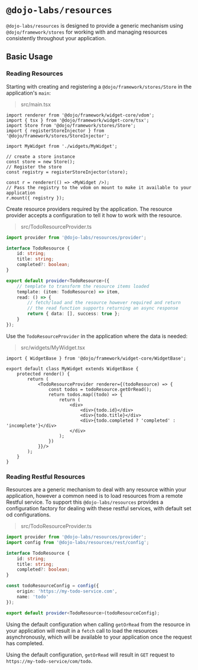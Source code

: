 # `@dojo-labs/resources`

`@dojo-labs/resources` is designed to provide a generic mechanism using `@dojo/framework/stores` for working with and managing resources consistently throughout your application.

## Basic Usage

### Reading Resources

Starting with creating and registering a `@dojo/framework/stores/Store` in the application's `main`:

> src/main.tsx
```tsx
import renderer from '@dojo/framework/widget-core/vdom';
import { tsx } from '@dojo/framework/widget-core/tsx';
import Store from '@dojo/framework/stores/Store';
import { registerStoreInjector } from '@dojo/framework/stores/StoreInjector';

import MyWidget from './widgets/MyWidget';

// create a store instance
const store = new Store();
// Register the store
const registry = registerStoreInjector(store);

const r = renderer(() => <MyWidget />);
// Pass the registry to the vdom on mount to make it available to your application
r.mount({ registry });
```

Create resource providers required by the application. The resource provider accepts a configuration to tell it how to work with the resource.

> src/TodoResourceProvider.ts
```ts
import provider from '@dojo-labs/resources/provider';

interface TodoResource {
	id: string;
	title: string;
	completed?: boolean;
}

export default provider<TodoResource>({
	// template to transform the resource items loaded
	template: (item: TodoResource) => item,
	read: () => {
		// fetch/load and the resource however required and return
		// the read function supports returning an async response
		return { data: [], success: true };
	}
});
```

Use the `TodoResourceProvider` in the application where the data is needed:

> src/widgets/MyWidget.tsx
```tsx
import { WidgetBase } from '@dojo/framework/widget-core/WidgetBase';

export default class MyWidget extends WidgetBase {
	protected render() {
		return (
			<TodoResourceProvider renderer={(todoResource) => {
				const todos = todoResource.getOrRead();
				return todos.map((todo) => {
					return (
						<div>
							<div>{todo.id}</div>
							<div>{todo.title}</div>
							<div>{todo.completed ? 'completed' : 'incomplete'}</div>
						</div>
					);
				})
			}}/>
		);
	}
}
```

### Reading Restful Resources

Resources are a generic mechanism to deal with any resource within your application, however a common need is to load resources from a remote Restful service. To support this `@dojo-labs/resources` provides a configuration factory for dealing with these restful services, with default set od configurations.


> src/TodoResourceProvider.ts
```ts
import provider from '@dojo-labs/resources/provider';
import config from '@dojo-labs/resources/rest/config';

interface TodoResource {
	id: string;
	title: string;
	completed?: boolean;
}

const todoResourceConfig = config({
	origin: 'https://my-todo-service.com',
	name: 'todo'
});

export default provider<TodoResource>(todoResourceConfig);
```

Using the default configuration when calling `getOrRead` from the resource in your application will result in a `fetch` call to load the resources asynchronously, which will be available to your application once the request has completed.

Using the default configuration, `getOrRead` will result in `GET` request to `https://my-todo-service/com/todo`.
